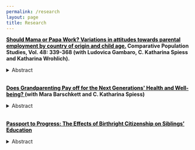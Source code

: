 ```yaml
---
permalink: /research
layout: page
title: Research
---
```


**<a href="https://www.comparativepopulationstudies.de/index.php/CPoS/article/view/578" style="color:black; text-decoration: underline;">Should Mama or Papa Work? Variations in attitudes towards parental employment by country of origin and child age.</a>  Comparative Population Studies, Vol. 48: 339-368 (with Ludovica Gambaro, C. Katharina Spiess and Katharina Wrohlich).**

<details>
    <summary>Abstract</summary>
Employment among mothers has been rising in recent decades, although mothers of young children often work fewer hours than other women do. Parallel to this trend, approval of maternal employment has increased, albeit not evenly across groups. However, differences in attitudes remain unexplored despite their importance for better understanding mothers’ labour market behaviour. Meanwhile, the employment of fathers has remained stable and attitudes towards paternal employment do not differ as much as attitudes towards maternal employment do between socio-economic groups.
This paper examines attitudes towards maternal and paternal employment. It focuses on Germany, drawing on data from the German Family Demography Panel Study (FReDA). The survey explicitly asks whether mothers and fathers should be in paid work, work part-time or full-time, presenting respondents with fictional family profiles that vary the youngest child’s age. Unlike previous studies, the analysis compares the views of respondents with different origins: West Germany, East Germany, immigrants from different world regions, and second-generation migrants in West Germany.
The results highlight remarkable differences between respondents from West and East Germany, with the former group displaying strong approval for part-time employment among mothers and fathers of very young children and the latter group reporting higher approval for full-time employment. Immigrant groups are far from homogenous, holding different attitudes depending on their region of origin. Taken together, the results offer a nuanced picture of attitudes towards maternal and paternal employment. We discuss these findings in relation to labour markets participation in Germany.
</details>

<br/>

**<a href="https://drive.google.com/file/d/1_TwCEwnNmQookPuTnR2HZgUstj2hIVtD/view?usp=sharing" style="color:black; text-decoration: underline;">Does Grandparenting Pay off for the Next Generations' Health and Well-being? </a> (with Mara Barschkett and C. Katharina Spiess)**

<details>
    <summary>Abstract</summary>
Grandparents act as the third largest caregiver for children after parental care and daycare in Germany, as in many Western societies. Adopting a double-generation perspective, we investigate the causal impact of this care mode on parental well-being and children's overall
health as one dimension of child well-being. We analyze age-speci c e ects based on a representative German panel data set and exploit arguably exogenous variations in geographical distance to grandparents. Our results suggest positive e ects on parental satisfaction with the childcare situation and mothers' satisfaction with leisure. In contrast, our results point to negative e ects on children's health in the short run. If children three years and older are in full-time daycare or school and, in addition, regularly cared for by grandparents, they have worse health outcomes.
</details>

<br/>


**<a href="https://www.bib.bund.de/Publikation/2024/Passport-to-Progress-The-Effects-of-Birthright-Citizenship-on-Siblings-Education.html?nn=1219558" style="color:black; text-decoration: underline;">Passport to Progress: The Effects of Birthright Citizenship on Siblings’ Education </a>**


<details>
    <summary>Abstract</summary>
Many western countries are currently facing three major challenges. First, they experience increasing inflows of immigrants. Secondly, in the majority of countries, immigrant children, on average, exhibit lower academic performance in comparison to their non-immigrant peers. The third challenge is the unmet demand for highly skilled labor as a consequence of demographic change. One policy that may help to tackle these challenges is the granting of citizenship to immigrant children, promoting integration and education. To provide a more thorough account of the total benefits of citizenship, I examine not only the direct effects on these immigrant children but also spillover effects on their older siblings. Event study and difference-in-differences approaches are employed, taking advantage of the implementation of birthright citizenship in Germany for children born after 2000 and comparing children born around the birthdate cut-off. Analyses using the German Microcensus and the National Educational Panel Study (NEPS) provide evidence that birthright citizenship is advantageous for the education of children specifically targeted by the reform and also has positive spillover effects on the academic school track completion of their older siblings. Further analyses indicate that these spillover effects are driven by increased parental investments, particularly towards the older siblings. These findings reveal that previous assessments of citizenship have underestimated its benefits.
</details>






